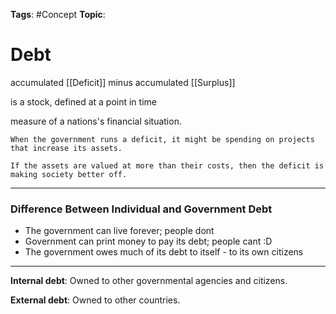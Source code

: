 
**Tags**: #Concept 
**Topic**: 

# Debt
accumulated [[Deficit]] minus accumulated [[Surplus]]

is a stock, defined at a point in time

measure of a nations's financial situation.

```ad-note
When the government runs a deficit, it might be spending on projects that increase its assets. 

If the assets are valued at more than their costs, then the deficit is making society better off.
```

---
### Difference Between Individual and Government Debt
- The government can live forever; people dont
- Government can print money to pay its debt; people cant :D
- The government owes much of its debt to itself - to its own citizens

---

**Internal debt**: Owned to other governmental agencies and citizens.

**External debt**: Owned to other countries.